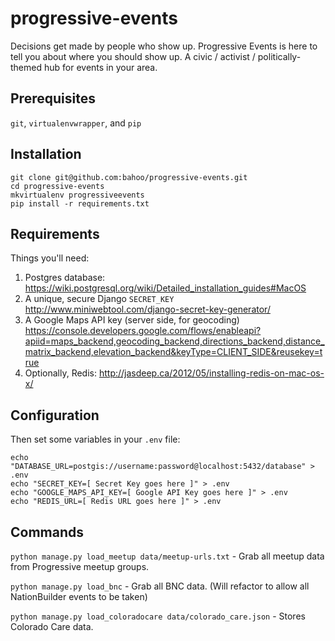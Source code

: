# progressive-events

Decisions get made by people who show up. Progressive Events is here to tell you about where you should show up. A civic / activist / politically-themed hub for events in your area.

## Prerequisites

`git`, `virtualenvwrapper`, and `pip`


## Installation

    git clone git@github.com:bahoo/progressive-events.git
    cd progressive-events
    mkvirtualenv progressiveevents
    pip install -r requirements.txt


## Requirements

Things you'll need:
   
1. Postgres database: https://wiki.postgresql.org/wiki/Detailed_installation_guides#MacOS
2. A unique, secure Django `SECRET_KEY` http://www.miniwebtool.com/django-secret-key-generator/
3. A Google Maps API key (server side, for geocoding) https://console.developers.google.com/flows/enableapi?apiid=maps_backend,geocoding_backend,directions_backend,distance_matrix_backend,elevation_backend&keyType=CLIENT_SIDE&reusekey=true
4. Optionally, Redis: http://jasdeep.ca/2012/05/installing-redis-on-mac-os-x/


## Configuration

Then set some variables in your `.env` file:

    echo "DATABASE_URL=postgis://username:password@localhost:5432/database" > .env
    echo "SECRET_KEY=[ Secret Key goes here ]" > .env
    echo "GOOGLE_MAPS_API_KEY=[ Google API Key goes here ]" > .env
    echo "REDIS_URL=[ Redis URL goes here ]" > .env
    
    
## Commands

`python manage.py load_meetup data/meetup-urls.txt` - Grab all meetup data from Progressive meetup groups.

`python manage.py load_bnc` - Grab all BNC data. (Will refactor to allow all NationBuilder events to be taken)

`python manage.py load_coloradocare data/colorado_care.json` - Stores Colorado Care data.

